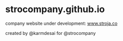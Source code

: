 # strocompany.github.io

company website under development: www.stroja.co

created by @karmdesai for @strocompany


